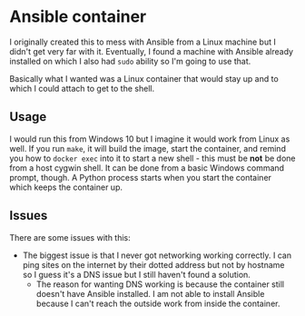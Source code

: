 # Ansible container
I originally created this to mess with Ansible from a Linux machine but I didn't get very far with it.  Eventually, I found a machine with Ansible already installed on which I also had `sudo` ability so I'm going to use that.

Basically what I wanted was a Linux container that would stay up and to which I could attach to get to the shell.

## Usage
I would run this from Windows 10 but I imagine it would work from Linux as well.  If you run `make`, it will build the image, start the container, and remind you how to `docker exec` into it to start a new shell - this must be **not** be done from a host cygwin shell.  It can be done from a basic Windows command prompt, though.  A Python process starts when you start the container which keeps the container up.

## Issues
There are some issues with this:
* The biggest issue is that I never got networking working correctly.  I can ping sites on the internet by their dotted address but not by hostname so I guess it's a DNS issue but I still haven't found a solution.
  * The reason for wanting DNS working is because the container still doesn't have Ansible installed.  I am not able to install Ansible because I can't reach the outside work from inside the container.
